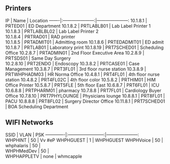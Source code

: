 
## Printers

IP |  Name  | Location
——-|:———————:|———————:
10.1.8.1  	| PRTED01 	| ED Department
10.1.8.2  	| PRTLABLB01 	|  Lab Label Printer 1
10.1.8.3 	| PRTLABLBL02 	| Lab Label Printer 2			
10.1.8.4 	| PRTRAD01 	| RAD printer 			
10.1.8.5 	| PRTADMIT01	| Admitting room
10.1.8.6 	| PRTEDADMIT01 	| ED admit	 			
10.1.8.7 	| PRTLAB01 	| Laboratory print
10.1.8.19 	| PRT7SCHED01 	| Scheduling Office
10.2.8.7 	| PRTADMIN01 	| 2nd Floor Executive Area
10.2.8.9	| PRTSDS01 	| Same Day Surgery	 	 	
10.2.8.10	| PRT2ENDO 	| Endoscopy
10.3.8.2	| PRTCASE01 	| Case Management
10.3.8.7	| PRT3FL01	| 3rd floor nurse station
10.3.8.9	| PRTWHPHADM03	| HR Norma Office
10.4.8.1	| PRT4FL01 	| 4th floor nurse station 
10.4.8.2	| PRT4FL02C 	| 4th floor color
10.5.8.2	| PRTHIM01 	| HIM Office Printer
10.5.8.7	| PRT5FLE 	| 5th floor East
10.6.8.7	| PRT6FL01 	| ICU 
10.6.8.8	| PRTPHARM01 	| pharmacy
10.7.8.8	| PRT7FL01 	| Cardiology Buyer Office
10.7.8.10	| PRT7PHYLOUNGE	| Physicians lounge
10.8.8.1	| PRT8FL01 	| PACU
10.8.8.8	| PRT8FL02 	| Surgery Director Office
10.11.8.1	| PRT7SCHED01	| BOA Scheduling Department
 

## WIFI Networks
SSID | VLAN  | PSK
————-|:————————:|———————:	
 WHPHINT	 |  50	 |     Vv    #eP
 WHPHGUEST	 | 1	 |  WHPHGUEST
 WHPHVoice	 | 50	 |  
 whphalaris	 | 50	 |  
 WHPHMedDev	 | 50	 |  
WHPHAPPLETV	 | none	 |  whmcapple